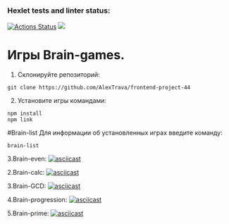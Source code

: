 
### Hexlet tests and linter status:
[![Actions Status](https://github.com/AlexTrava/frontend-project-44/workflows/hexlet-check/badge.svg)](https://github.com/AlexTrava/frontend-project-44/actions) <a href="https://codeclimate.com/github/AlexTrava/frontend-project-44/maintainability"><img src="https://api.codeclimate.com/v1/badges/471e3080e64b578933a1/maintainability" /></a>

# Игры Brain-games.
1. Склонируйте репозиторий:
```
git clone https://github.com/AlexTrava/frontend-project-44
```
2. Установите игры командами:
```
npm install
npm link
```

#Brain-list
Для информации об установленных играх введите команду:
```
brain-list
```


3.Brain-even:
[![asciicast](https://asciinema.org/a/eNb63hD8TVDHnOjmULrMjzjtF.svg)](https://asciinema.org/a/eNb63hD8TVDHnOjmULrMjzjtF)

2.Brain-calc:
[![asciicast](https://asciinema.org/a/gaIKtggm8T9BcKVxZgXUuS6gH.svg)](https://asciinema.org/a/gaIKtggm8T9BcKVxZgXUuS6gH)

3.Brain-GCD:
[![asciicast](https://asciinema.org/a/SqbUKcIE6B6eqoZRuSWmJwo7J.svg)](https://asciinema.org/a/SqbUKcIE6B6eqoZRuSWmJwo7J)

4.Brain-progression:
[![asciicast](https://asciinema.org/a/L7K56WzWJ9JPyIBR0wQMsFITm.svg)](https://asciinema.org/a/L7K56WzWJ9JPyIBR0wQMsFITm)

5.Brain-prime:
[![asciicast](https://asciinema.org/a/L6hgdzMsHovVxQ0fnhw9FKjQp.svg)](https://asciinema.org/a/L6hgdzMsHovVxQ0fnhw9FKjQp)
